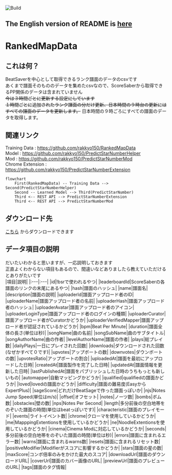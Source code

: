![Build](https://github.com/rakkyo150/RankedMapData/actions/workflows/main.yml/badge.svg)
## The English version of README is [here](README.md)

# RankedMapData

## これは何？
BeatSaverを中心として取得できるランク譜面のデータのcsvです<br>
あくまで譜面そのもののデータを集めたcsvなので、ScoreSaberから取得できるPP関係のデータは含まれていません<br>
~~今は３時間ごとに更新する設定にしています~~<br>
~~１時間ごとに追加されたランク譜面の分だけ更新、日本時間の９時台の更新にはすべての譜面のデータを更新します。~~
日本時間の９時ごろにすべての譜面のデータを取得します。

## 関連リンク

Training Data : https://github.com/rakkyo150/RankedMapData <br>
Model : https://github.com/rakkyo150/PredictStarNumberHelper <br>
Mod : https://github.com/rakkyo150/PredictStarNumberMod <br>
Chrome Extension : https://github.com/rakkyo150/PredictStarNumberExtension <br>

```mermaid
flowchart
    First(RankedMapData) -- Training Data --> Second(PredictStarNumberHelper)
    Second -- Learned Model --> Third(PredictStarNumber)
    Third <-- REST API --> PredictStarNumberExtension
    Third <-- REST API --> PredictStarNumberMod
```

## ダウンロード先
[こちら](https://github.com/rakkyo150/ScoreSaberRankData/releases) からダウンロードできます

## データ項目の説明
だいたいわかると思いますが、一応説明しておきます<br>
正直よくわからない項目もあるので、間違いなどありましたら教えていただけるとありがたいです<br>
|項目|説明|
|:---|:---|
|id|!bsrで使われるやつ|
|leaderboardId|ScoreSaberの各譜面のリンクの末尾にあるやつ|
|hash|譜面のハッシュ|
|name|譜面名|
|description|譜面の説明|
|uploaderId|譜面アップロード者のID|
|uploaderName|譜面アップロード者の名前|
|uploaderHash|譜面アップロード者のハッシュ|
|uploaderAvatar|譜面アップロード者のアイコン|
|uploaderLoginType|譜面アップロード者のログインの種類|
|uploaderCurator|譜面アップロード者がCuratorかどうか|
|uploaderVerifiedMapper|譜面アップロード者が認証されているかどうか|
|bpm|Beat Per Minute|
|duration|譜面全体の長さ(単位は秒)|
|songName|曲の名前|
|songSubName|曲のサブタイトル|
|songAuthorName|曲の作者|
|levelAuthorName|譜面の作者|
|plays|総プレイ数|
|dailyPlays|一日にプレイされた回数|
|downloads|ダウンロードされた回数(なぜかすべて０です)|
|upvotes|アップボートの数|
|downvotes|ダウンボートの数|
|upvotesRatio|アップボートの割合|
|uploadedAt|譜面を最初にアップロードした日時|
|createdAt|譜面製作を完了した日時|
|updatedAt|譜面情報を更新した日時|
|lastPublishedAt|譜面をパブリッシュした日時のうちもっとも新しいもの|
|automapper|自動マッピングかどうか|
|qualified|qualifiedの譜面かどうか|
|loved|lovedの譜面かどうか|
|difficulty|譜面の難易度(EasyからExpertPlus)|
|sageScore|どれだけBeatSageで作った譜面っぽいか|
|njs|Notes Jump Speed(単位はm/s)|
|offset|オフセット|
|notes|ノーツ数|
|bombs|ボム数|
|obstacles|壁の数|
|nps|Notes Per Second|
|length|多分前後の空白地帯をのぞいた譜面の時間(単位はbeatっぽいです)|
|characteristic|譜面のプレイモード|
|events|ライトイベント数|
|chrome|クローマを使用しているかどうか|
|me|MapppingExtentionsを使用しているかどうか|
|ne|NoodleExtentionsを使用しているかどうか|
|cinema|Cinema Modに対応しているかどうか|
|seconds|多分前後の空白地帯をのぞいた譜面の時間(単位は秒)|
|errors|譜面に含まれるエラー数|
|warns|譜面に含まれるwarns数|
|resets|譜面に含まれるリセット数|
|positiveModifier|Modifierがスコアに影響するかどうか|
|stars|譜面の星の数|
|maxScore|コンボ倍率のみをかけた最大のスコア|
|downloadUrl|譜面のダウンロードURL|
|coverUrl|譜面のカバー画像のURL|
|previewUrl|譜面のプレビューのURL|
|tags|譜面のタグ情報|


